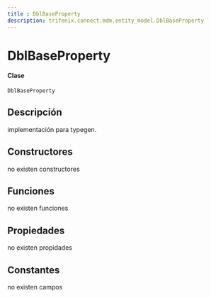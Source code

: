 ```yaml
---
title : DblBaseProperty
description: trifenix.connect.mdm.entity_model.DblBaseProperty
---
```


# DblBaseProperty

<CodeBlock slots = 'heading, code' repeat = '1' languages = 'C#' />

#### Clase
```
DblBaseProperty
```

## Descripción
implementación para typegen.
## Constructores

no existen constructores


## Funciones

no existen funciones

## Propiedades

no existen propidades

## Constantes
no existen campos

